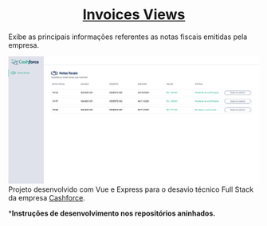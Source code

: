 <div align='center'>

# [Invoices Views]()

</div>

Exibe as principais informações referentes as notas fiscais emitidas pela empresa.

[![aplicação](assets/page.png)]()
Projeto desenvolvido com Vue e Express para o desavio técnico Full Stack da empresa [Cashforce](https://cashforce.com.br/).

***Instruções de desenvolvimento nos repositórios aninhados.**
